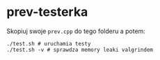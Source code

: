 # prev-testerka

Skopiuj swoje `prev.cpp` do tego folderu a potem:
```
./test.sh # uruchamia testy
./test.sh -v # sprawdza memory leaki valgrindem
```